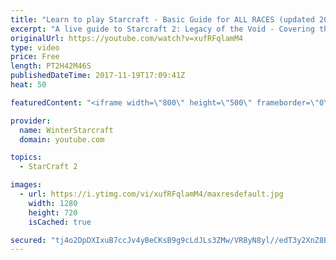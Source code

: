 ```yaml
---
title: "Learn to play Starcraft - Basic Guide for ALL RACES (updated 2017)"
excerpt: "A live guide to Starcraft 2: Legacy of the Void - Covering the basics and build orders for all of the races, and covering the important decisions to be made early in the game.  Not a step by step guide but a demonstration once you have the very basics of the units and races!"
originalUrl: https://youtube.com/watch?v=xufRFqlamM4
type: video
price: Free
length: PT2H42M46S
publishedDateTime: 2017-11-19T17:09:41Z
heat: 50

featuredContent: "<iframe width=\"800\" height=\"500\" frameborder=\"0\" src=\"https://www.youtube.com/embed/xufRFqlamM4\" allow=\"accelerometer; autoplay; encrypted-media; gyroscope; picture-in-picture\" allowfullscreen></iframe>"

provider:
  name: WinterStarcraft
  domain: youtube.com

topics:
  - StarCraft 2

images:
  - url: https://i.ytimg.com/vi/xufRFqlamM4/maxresdefault.jpg
    width: 1280
    height: 720
    isCached: true

secured: "tj4o2DpDXIxuB7ccJv4yBeCKsB9g9cLdJLs3ZMw/VR8yN8yl//edT3y2XnZ8EUb8ugnH6DcRtomFWyGUsQ/gTRX4j24ynfY2ulzrOzSMEjwg/B9GLEStsgFyScmnhlzaAXq1FBSIhZiAm1pEmdq8KEmGo+tjtHPhmlMl2W7yidXK/N+gBlam769i3v/KeDOc07/99B/F3Dm1yBUoE+zZjs7QDmORPTPERqw0mezxb0HHnKmHETkvjDmRZ1n7kxle94A1TH+i7bce4AYHMs8M9ALnIOzT+Cz/oUyQRak92x1gZca6uELNyOwTtY1/cUTtDFJrcETezyYlw6SkrhfQQ6dG/0gxC1rDTHiLrzbMVTB3jgw5eNYv7YtPP/UuiAUWVi85FQkqADaxTV18Kf1OBKKmWkDSvTcx6Ke9FKV5JQymFpot6C0rrgrvoa3GvMcm;Z23hbAsRZ7ZStB784ypSQw=="
---
```



